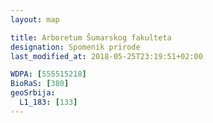 ```yaml
---
layout: map

title: Arboretum Šumarskog fakulteta
designation: Spomenik prirode
last_modified_at: 2018-05-25T23:19:51+02:00

WDPA: [555515218]
BioRaS: [380]
geoSrbija:
  L1_183: [133]
---
```

